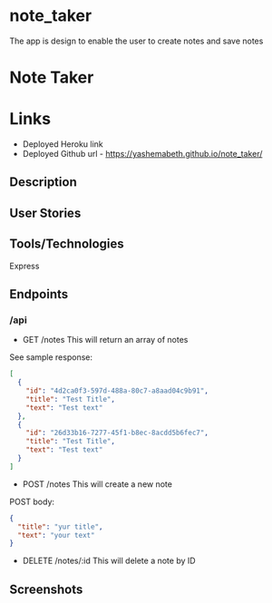 # note_taker
The app is design to enable the user to create notes and save notes 
# Note Taker

# Links

- Deployed Heroku link
- Deployed Github url -  https://yashemabeth.github.io/note_taker/

## Description

## User Stories

## Tools/Technologies
Express 

## Endpoints

### /api

- GET /notes
  This will return an array of notes

See sample response:

```json
[
  {
    "id": "4d2ca0f3-597d-488a-80c7-a8aad04c9b91",
    "title": "Test Title",
    "text": "Test text"
  },
  {
    "id": "26d33b16-7277-45f1-b8ec-8acdd5b6fec7",
    "title": "Test Title",
    "text": "Test text"
  }
]
```

- POST /notes
  This will create a new note

POST body:

```json
{
  "title": "yur title",
  "text": "your text"
}
```

- DELETE /notes/:id
  This will delete a note by ID

## Screenshots
